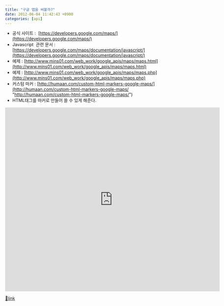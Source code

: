 ```yaml
---
title: "구글 맵을 써볼까?"
date: 2012-06-04 11:42:43 +0900
categories: [api]
---
```


- 공식 사이트 : 
[https://developers.google.com/maps/](https://developers.google.com/maps/)
- Javascript  관련 문서 : 
[https://developers.google.com/maps/documentation/javascript/](https://developers.google.com/maps/documentation/javascript/)
- 예제 : [http://www.mins01.com/web_work/google_apis/maps/maps.html](http://www.mins01.com/web_work/google_apis/maps/maps.html)
- 예제 : [http://www.mins01.com/web_work/google_apis/maps/maps.php](http://www.mins01.com/web_work/google_apis/maps/maps.php)
- 커스텀 마커 : [http://humaan.com/custom-html-markers-google-maps/](http://humaan.com/custom-html-markers-google-maps/ "http://humaan.com/custom-html-markers-google-maps/")
- HTML태그를 마커로 만들어 쓸 수 있게 해준다.



<iframe frameborder="0" height="600" src="http://www.mins01.com/web_work/google_apis/maps/maps.php" style="border-top-width: 0px; border-right-width: 0px; border-bottom-width: 0px; border-left-width: 0px; " width="700"></iframe>  



[🔗link](http://www.mins01.com/mh/tech/read/774)